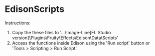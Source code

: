 # EdisonScripts

Instructions:
1. Copy the these files to '...\Image-Line\[FL Studio version]\Plugins\Fruity\Effects\Edison\Data\Scripts'
2. Access the functions inside Edison using the 'Run script' button or 'Tools > Scripting > Run Script'.
